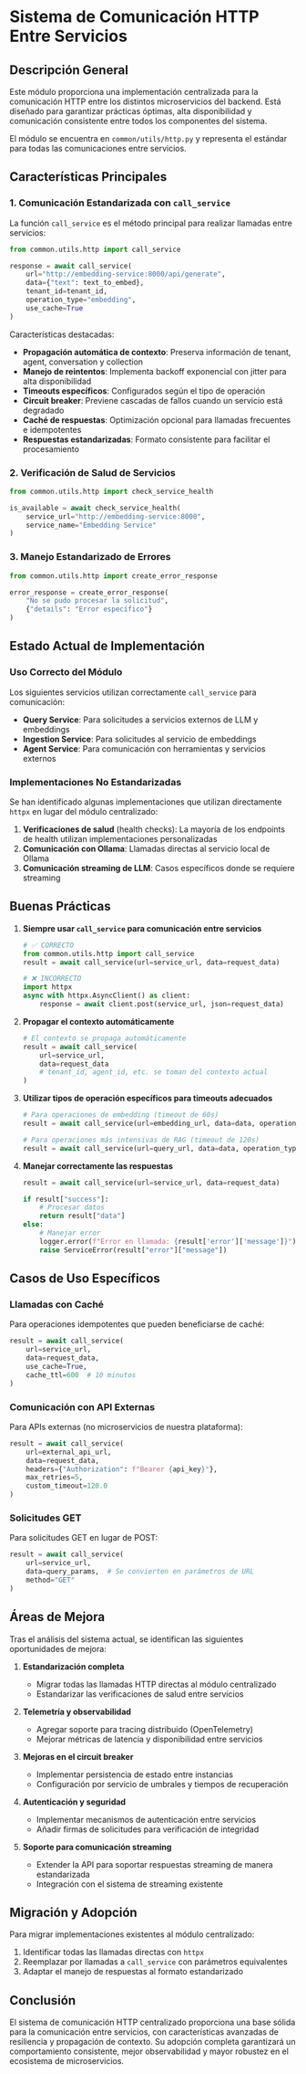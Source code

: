 # Sistema de Comunicación HTTP Entre Servicios

## Descripción General

Este módulo proporciona una implementación centralizada para la comunicación HTTP entre los distintos microservicios del backend. Está diseñado para garantizar prácticas óptimas, alta disponibilidad y comunicación consistente entre todos los componentes del sistema.

El módulo se encuentra en `common/utils/http.py` y representa el estándar para todas las comunicaciones entre servicios.

## Características Principales

### 1. Comunicación Estandarizada con `call_service`

La función `call_service` es el método principal para realizar llamadas entre servicios:

```python
from common.utils.http import call_service

response = await call_service(
    url="http://embedding-service:8000/api/generate",
    data={"text": text_to_embed},
    tenant_id=tenant_id,
    operation_type="embedding",
    use_cache=True
)
```

Características destacadas:

- **Propagación automática de contexto**: Preserva información de tenant, agent, conversation y collection
- **Manejo de reintentos**: Implementa backoff exponencial con jitter para alta disponibilidad
- **Timeouts específicos**: Configurados según el tipo de operación
- **Circuit breaker**: Previene cascadas de fallos cuando un servicio está degradado
- **Caché de respuestas**: Optimización opcional para llamadas frecuentes e idempotentes
- **Respuestas estandarizadas**: Formato consistente para facilitar el procesamiento

### 2. Verificación de Salud de Servicios

```python
from common.utils.http import check_service_health

is_available = await check_service_health(
    service_url="http://embedding-service:8000",
    service_name="Embedding Service"
)
```

### 3. Manejo Estandarizado de Errores

```python
from common.utils.http import create_error_response

error_response = create_error_response(
    "No se pudo procesar la solicitud",
    {"details": "Error específico"}
)
```

## Estado Actual de Implementación

### Uso Correcto del Módulo

Los siguientes servicios utilizan correctamente `call_service` para comunicación:

- **Query Service**: Para solicitudes a servicios externos de LLM y embeddings
- **Ingestion Service**: Para solicitudes al servicio de embeddings
- **Agent Service**: Para comunicación con herramientas y servicios externos

### Implementaciones No Estandarizadas

Se han identificado algunas implementaciones que utilizan directamente `httpx` en lugar del módulo centralizado:

1. **Verificaciones de salud** (health checks): La mayoría de los endpoints de health utilizan implementaciones personalizadas
2. **Comunicación con Ollama**: Llamadas directas al servicio local de Ollama
3. **Comunicación streaming de LLM**: Casos específicos donde se requiere streaming

## Buenas Prácticas

1. **Siempre usar `call_service` para comunicación entre servicios**
   ```python
   # ✅ CORRECTO
   from common.utils.http import call_service
   result = await call_service(url=service_url, data=request_data)
   
   # ❌ INCORRECTO
   import httpx
   async with httpx.AsyncClient() as client:
       response = await client.post(service_url, json=request_data)
   ```

2. **Propagar el contexto automáticamente**
   ```python
   # El contexto se propaga automáticamente
   result = await call_service(
       url=service_url,
       data=request_data
       # tenant_id, agent_id, etc. se toman del contexto actual
   )
   ```

3. **Utilizar tipos de operación específicos para timeouts adecuados**
   ```python
   # Para operaciones de embedding (timeout de 60s)
   result = await call_service(url=embedding_url, data=data, operation_type="embedding")
   
   # Para operaciones más intensivas de RAG (timeout de 120s)
   result = await call_service(url=query_url, data=data, operation_type="rag_query")
   ```

4. **Manejar correctamente las respuestas**
   ```python
   result = await call_service(url=service_url, data=request_data)
   
   if result["success"]:
       # Procesar datos
       return result["data"]
   else:
       # Manejar error
       logger.error(f"Error en llamada: {result['error']['message']}")
       raise ServiceError(result["error"]["message"])
   ```

## Casos de Uso Específicos

### Llamadas con Caché

Para operaciones idempotentes que pueden beneficiarse de caché:

```python
result = await call_service(
    url=service_url,
    data=request_data,
    use_cache=True,
    cache_ttl=600  # 10 minutos
)
```

### Comunicación con API Externas

Para APIs externas (no microservicios de nuestra plataforma):

```python
result = await call_service(
    url=external_api_url,
    data=request_data,
    headers={"Authorization": f"Bearer {api_key}"},
    max_retries=5,
    custom_timeout=120.0
)
```

### Solicitudes GET

Para solicitudes GET en lugar de POST:

```python
result = await call_service(
    url=service_url,
    data=query_params,  # Se convierten en parámetros de URL
    method="GET"
)
```

## Áreas de Mejora

Tras el análisis del sistema actual, se identifican las siguientes oportunidades de mejora:

1. **Estandarización completa**
   - Migrar todas las llamadas HTTP directas al módulo centralizado
   - Estandarizar las verificaciones de salud entre servicios

2. **Telemetría y observabilidad**
   - Agregar soporte para tracing distribuido (OpenTelemetry)
   - Mejorar métricas de latencia y disponibilidad entre servicios

3. **Mejoras en el circuit breaker**
   - Implementar persistencia de estado entre instancias
   - Configuración por servicio de umbrales y tiempos de recuperación

4. **Autenticación y seguridad**
   - Implementar mecanismos de autenticación entre servicios
   - Añadir firmas de solicitudes para verificación de integridad

5. **Soporte para comunicación streaming**
   - Extender la API para soportar respuestas streaming de manera estandarizada
   - Integración con el sistema de streaming existente

## Migración y Adopción

Para migrar implementaciones existentes al módulo centralizado:

1. Identificar todas las llamadas directas con `httpx`
2. Reemplazar por llamadas a `call_service` con parámetros equivalentes
3. Adaptar el manejo de respuestas al formato estandarizado

## Conclusión

El sistema de comunicación HTTP centralizado proporciona una base sólida para la comunicación entre servicios, con características avanzadas de resiliencia y propagación de contexto. Su adopción completa garantizará un comportamiento consistente, mejor observabilidad y mayor robustez en el ecosistema de microservicios.
